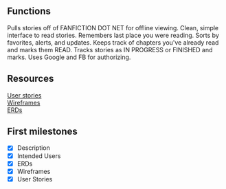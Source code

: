 ## Functions
Pulls stories off of FANFICTION DOT NET for offline viewing.  Clean, simple interface to read stories.  Remembers last place you were reading.  Sorts by favorites, alerts, and updates.  Keeps track of chapters you've already read and marks them READ.  Tracks stories as IN PROGRESS or FINISHED and marks.  Uses Google and FB for authorizing.

## Resources

[User stories](docs/user-stories.md)  
[Wireframes](docs/wireframe.png)  
[ERDs](erd.png)

## First milestones
* [x] Description
* [x] Intended Users
* [x] ERDs
* [x] Wireframes
* [x] User Stories
